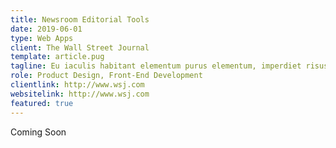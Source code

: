 ```yaml
---
title: Newsroom Editorial Tools
date: 2019-06-01
type: Web Apps
client: The Wall Street Journal
template: article.pug
tagline: Eu iaculis habitant elementum purus elementum, imperdiet risus. Ac, laoreet orci, commodo sem sit aliquam. Amet, eu, viverra diam mi orci cursus phasellus cursus. Amet, aenean sit pellentesque volutpat ullamcorper dignissim scelerisque sagittis. Convallis orci ornare mattis id.
role: Product Design, Front-End Development
clientlink: http://www.wsj.com
websitelink: http://www.wsj.com
featured: true
---
```


Coming Soon
